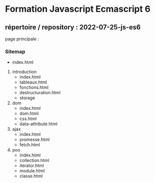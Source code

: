 ﻿# Formation Javascript Ecmascript 6
## répertoire / repository : 2022-07-25-js-es6

page principale : 

### Sitemap

- index.html
1. introduction
    - index.html
    - tableaux.html
    - fonctions.html
    - destructuration.html
    - storage
2. dom
    - index.html
    - dom.html
    - css.html
    - data-attribute.html
3. ajax
    - index.html
    - promesse.html
    - fetch.html
4. poo
    - index.html
    - collection.html
    - iterator.html
    - module.html
    - classe.html
